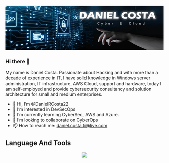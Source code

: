 ![App Screenshot](https://github.com/DanielRCosta22/DanielRCosta22/blob/main/GitHub.png)
### Hi there 👋

My name is Daniel Costa. Passionate about Hacking and with more than a decade of experience in IT, I have solid knowledge in Windows server administration, IT infrastructure, AWS Cloud, support and hardware, today I am self-employed and provide cybersecurity consultancy and solution architecture for small and medium enterprises.

- 👋 Hi, I’m @DanielRCosta22
- 👀 I’m interested in DevSecOps
- 🌱 I’m currently learning CyberSec, AWS and Azure.
- 💞️ I’m looking to collaborate on CyberOps
- 📫 How to reach me: daniel.costa.ti@live.com


##  Language And Tools
<p align="center">
  <a href="https://skillicons.dev">
    <img src="https://skillicons.dev/icons?i=aws,azure,arduino,py,powershell,cs,html,css,js,mysql,ae,pr" />
  </a>
</p>

<!---
DanielRCosta22/DanielRCosta22 is a ✨ special ✨ repository because its `README.md` (this file) appears on your GitHub profile.
You can click the Preview link to take a look at your changes.
--->

